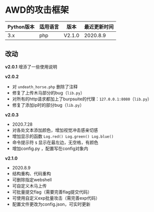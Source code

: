 # AWD的攻击框架

| Python版本 | 适用语言 | 版本   | 最近更新时间 |
| ---------- | -------- | ------ | ------------ |
| 3.x        | php      | V2.1.0 | 2020.8.9    |


## 改动
**v2.0.1**
增添了一些使用说明

**v2.0.2**

- 对 `undeath_horse.php` 删除了注释
- 修复了上传木马部分的bug（`lib.py`）
- 对所有的http请求都加上了burpsuite的代理：`127.0.0.1:8080`（`lib.py`）
- 修复了添加ip时的部分bug（`lib.py`）

**v2.0.3**
- 2020.7.28
- 对各处文本添加颜色，增加视觉冲击感亲切感
- 增加显示的函数 `Log.red() Log.green() Log.blue()`
- 命令提示符 `$` 显示在最左边，无空格，有颜色
- 增加config.py ，配置写在config对象内


**v2.1.0**
- 2020.8.9
- 结构重构、代码重构
- 可删除指定webshell
- 可自定义木马上传
- 可批量提交flag（需要完善flag提交代码）
- 可使用自定义exp批量攻击（需完善exp代码）
- 配置文件更改为config.json，可实时更新
